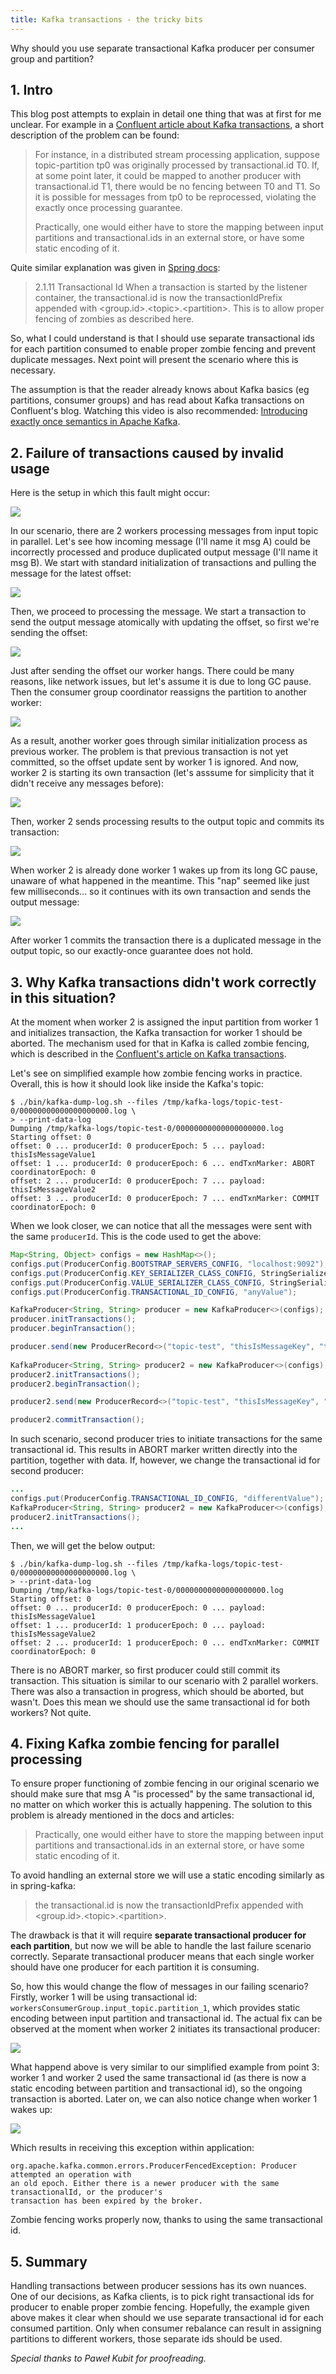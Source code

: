 ```yaml
---
title: Kafka transactions - the tricky bits
---
```

Why should you use separate transactional Kafka producer per consumer group and partition?

## 1. Intro

This blog post attempts to explain in detail one thing that was at first for me unclear. For example in a [Confluent article about Kafka transactions](https://www.confluent.io/blog/transactions-apache-kafka/), a short description of the problem can be found:

> For instance, in a distributed stream processing application, suppose topic-partition tp0 was originally processed by transactional.id T0. If, at some point later, it could be mapped to another producer with transactional.id T1, there would be no fencing between T0 and T1. So it is possible for messages from tp0 to be reprocessed, violating the exactly once processing guarantee.
>
> Practically, one would either have to store the mapping between input partitions and transactional.ids in an external store, or have some static encoding of it.

Quite similar explanation was given in [Spring docs](https://docs.spring.io/spring-kafka/reference/#transactional-id):

> 2.1.11 Transactional Id
> When a transaction is started by the listener container, the transactional.id is now the transactionIdPrefix appended with &lt;group.id&gt;.&lt;topic&gt;.&lt;partition&gt;. This is to allow proper fencing of zombies as described here.

So, what I could understand is that I should use separate transactional ids for each partition consumed to enable proper zombie fencing and prevent duplicate messages. Next point will present the scenario where this is necessary.

The assumption is that the reader already knows about Kafka basics (eg partitions, consumer groups) and has read about Kafka transactions on Confluent's blog. Watching this video is also recommended: [Introducing exactly once semantics in Apache Kafka](https://www.confluent.io/online-talk/introducing-exactly-once-semantics-in-apache-kafka/).

## 2. Failure of transactions caused by invalid usage

Here is the setup in which this fault might occur:

<img src="/images/2.0_diagram.png" />

In our scenario, there are 2 workers processing messages from input topic in parallel. Let's see how incoming message (I'll name it msg A) could be incorrectly processed and produce duplicated output message (I'll name it msg B). We start with standard initialization of transactions and pulling the message for the latest offset:

<img src="/images/2.1_pull_msg.png" />

Then, we proceed to processing the message. We start a transaction to send the output message atomically with updating the offset, so first we're sending the offset:

<img src="/images/2.2_start_transaction_tid1.png" />

Just after sending the offset our worker hangs. There could be many reasons, like network issues, but let's assume it is due to long GC pause. Then the consumer group coordinator reassigns the partition to another worker:

<img src="/images/2.3_rebalance.png" />

As a result, another worker goes through similar initialization process as previous worker. The problem is that previous transaction is not yet committed, so the offset update sent by worker 1 is ignored. And now, worker 2 is starting its own transaction (let's asssume for simplicity that it didn't receive any messages before):

<img src="/images/2.4_start_transaction_tid2.png" />

Then, worker 2 sends processing results to the output topic and commits its transaction:

<img src="/images/2.5_wakes_up.png" />

When worker 2 is already done worker 1 wakes up from its long GC pause, unaware of what happened in the meantime. This "nap" seemed like just few milliseconds... so it continues with its own transaction and sends the output message:

<img src="/images/2.6_duplicate_msg.png" />

After worker 1 commits the transaction there is a duplicated message in the output topic, so our exactly-once guarantee does not hold.

## 3. Why Kafka transactions didn't work correctly in this situation?

At the moment when worker 2 is assigned the input partition from worker 1 and initializes transaction, the Kafka transaction for worker 1 should be aborted. The mechanism used for that in Kafka is called zombie fencing, which is described in the [Confluent's article on Kafka transactions](https://www.confluent.io/blog/transactions-apache-kafka/).





Let's see on simplified example how zombie fencing works in practice. Overall, this is how it should look like inside the Kafka's topic:

```
$ ./bin/kafka-dump-log.sh --files /tmp/kafka-logs/topic-test-0/00000000000000000000.log \
> --print-data-log
Dumping /tmp/kafka-logs/topic-test-0/00000000000000000000.log
Starting offset: 0
offset: 0 ... producerId: 0 producerEpoch: 5 ... payload: thisIsMessageValue1
offset: 1 ... producerId: 0 producerEpoch: 6 ... endTxnMarker: ABORT coordinatorEpoch: 0
offset: 2 ... producerId: 0 producerEpoch: 7 ... payload: thisIsMessageValue2
offset: 3 ... producerId: 0 producerEpoch: 7 ... endTxnMarker: COMMIT coordinatorEpoch: 0
```

When we look closer, we can notice that all the messages were sent with the same `producerId`. This is the code used to get the above:

```Java
Map<String, Object> configs = new HashMap<>();
configs.put(ProducerConfig.BOOTSTRAP_SERVERS_CONFIG, "localhost:9092");
configs.put(ProducerConfig.KEY_SERIALIZER_CLASS_CONFIG, StringSerializer.class);
configs.put(ProducerConfig.VALUE_SERIALIZER_CLASS_CONFIG, StringSerializer.class);
configs.put(ProducerConfig.TRANSACTIONAL_ID_CONFIG, "anyValue");

KafkaProducer<String, String> producer = new KafkaProducer<>(configs);
producer.initTransactions();
producer.beginTransaction();

producer.send(new ProducerRecord<>("topic-test", "thisIsMessageKey", "thisIsMessageValue1")).get();
        
KafkaProducer<String, String> producer2 = new KafkaProducer<>(configs);
producer2.initTransactions();
producer2.beginTransaction();

producer2.send(new ProducerRecord<>("topic-test", "thisIsMessageKey", "thisIsMessageValue2")).get();

producer2.commitTransaction();
```

In such scenario, second producer tries to initiate transactions for the same transactional id. This results in ABORT marker written directly into the partition, together with data. If, however, we change the transactional id for second producer:

```Java
...
configs.put(ProducerConfig.TRANSACTIONAL_ID_CONFIG, "differentValue");
KafkaProducer<String, String> producer2 = new KafkaProducer<>(configs);
producer2.initTransactions();
...
```

Then, we will get the below output:

```
$ ./bin/kafka-dump-log.sh --files /tmp/kafka-logs/topic-test-0/00000000000000000000.log \
> --print-data-log
Dumping /tmp/kafka-logs/topic-test-0/00000000000000000000.log
Starting offset: 0
offset: 0 ... producerId: 0 producerEpoch: 0 ... payload: thisIsMessageValue1
offset: 1 ... producerId: 1 producerEpoch: 0 ... payload: thisIsMessageValue2
offset: 2 ... producerId: 1 producerEpoch: 0 ... endTxnMarker: COMMIT coordinatorEpoch: 0
```
<!--
$ ./bin/kafka-dump-log.sh --files /tmp/kafka-logs/topic-test-0/00000000000000000000.log --print-data-log
Dumping /tmp/kafka-logs/topic-test-0/00000000000000000000.log
Starting offset: 0
offset: 0 position: 0 CreateTime: 1555164281457 isvalid: true keysize: 16 valuesize: 19 magic: 2 compresscodec: NONE producerId: 0 producerEpoch: 0 sequence: 0 isTransactional: true headerKeys: [] key: thisIsMessageKey payload: thisIsMessageValue1
offset: 1 position: 103 CreateTime: 1555164281695 isvalid: true keysize: 16 valuesize: 19 magic: 2 compresscodec: NONE producerId: 1 producerEpoch: 0 sequence: 0 isTransactional: true headerKeys: [] key: thisIsMessageKey payload: thisIsMessageValue2
offset: 2 position: 206 CreateTime: 1555164281755 isvalid: true keysize: 4 valuesize: 6 magic: 2 compresscodec: NONE producerId: 1 producerEpoch: 0 sequence: -1 isTransactional: true headerKeys: [] endTxnMarker: COMMIT coordinatorEpoch: 0
-->
There is no ABORT marker, so first producer could still commit its transaction. This situation is similar to our scenario with 2 parallel workers. There was also a transaction in progress, which should be aborted, but wasn't. Does this mean we should use the same transactional id for both workers? Not quite.

## 4. Fixing Kafka zombie fencing for parallel processing

To ensure proper functioning of zombie fencing in our original scenario we should make sure that msg A "is processed" by the same transactional id, no matter on which worker this is actually happening. The solution to this problem is already mentioned in the docs and articles:

> Practically, one would either have to store the mapping between input partitions and transactional.ids in an external store, or have some static encoding of it.

To avoid handling an external store we will use a static encoding similarly as in spring-kafka:

> the transactional.id is now the transactionIdPrefix appended with &lt;group.id&gt;.&lt;topic&gt;.&lt;partition&gt;.

The drawback is that it will require **separate transactional producer for each partition**, but now we will be able to handle the last failure scenario correctly. Separate transactional producer means that each single worker should have one producer for each partition it is consuming. 

So, how this would change the flow of messages in our failing scenario? Firstly, worker 1 will be using transactional id: `workersConsumerGroup.input_topic.partition_1`, which provides static encoding between input partition and transactional id. The actual fix can be observed at the moment when worker 2 initiates its transactional producer:

<img src="/images/4.0_abort.png" />

What happend above is very similar to our simplified example from point 3: worker 1 and worker 2 used the same transactional id (as there is now a static encoding between partition and transactional id), so the ongoing transaction is aborted. Later on, we can also notice change when worker 1 wakes up:

<img src="/images/4.1_fenced.png" />

Which results in receiving this exception within application:

```
org.apache.kafka.common.errors.ProducerFencedException: Producer attempted an operation with 
an old epoch. Either there is a newer producer with the same transactionalId, or the producer's 
transaction has been expired by the broker.
```

Zombie fencing works properly now, thanks to using the same transactional id.

## 5. Summary

Handling transactions between producer sessions has its own nuances. One of our decisions, as Kafka clients, is to pick right transactional ids for producer to enable proper zombie fencing. Hopefully, the example given above makes it clear when should we use separate transactional id for each consumed partition. Only when consumer rebalance can result in assigning partitions to different workers, those separate ids should be used.

*Special thanks to Paweł Kubit for proofreading.*
